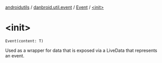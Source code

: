 [androidutils](../../index.md) / [danbroid.util.event](../index.md) / [Event](index.md) / [&lt;init&gt;](./-init-.md)

# &lt;init&gt;

`Event(content: T)`

Used as a wrapper for data that is exposed via a LiveData that represents an event.

